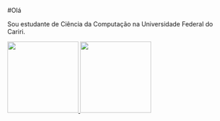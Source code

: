 #Olá

Sou estudante de Ciência da Computação na Universidade Federal do Cariri.


<div>
<a href="https://github.com/Alan-G-S-Oliveira">
<img loading="lazy" height="160em" src="https://github-readme-stats.vercel.app/api/top-langs/?username=Alan-G-S-Oliveira&layout=compact&langs_count=7&theme=dracula"/>
<img loading="lazy" height="160em" src="https://github-readme-stats.vercel.app/api?username=Alan-G-S-Oliveira&show_icons=true&theme=dracula&include_all_commits=true&count_private=true"/>
</div>
